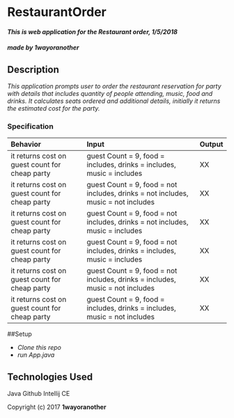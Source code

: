 # RestaurantOrder

#### _This is web application for the Restaurant order, 1/5/2018_

#### _made by **1wayoranother**_

##  Description

_This application prompts user to order the restaurant reservation for party with details that includes quantity of people attending, music, food and drinks.
It calculates seats ordered and additional details, initially it returns the estimated cost for the party._

### Specification
| Behavior | Input | Output |
| :-------------     | :------------- | :------------- |
| it returns cost on guest count for cheap party | guest Count = 9, food = includes, drinks = includes, music = includes | XX |
| it returns cost on guest count for cheap party | guest Count = 9, food = not includes, drinks = not includes, music = not includes | XX |
| it returns cost on guest count for cheap party | guest Count = 9, food = not includes, drinks = not includes, music = includes | XX |
| it returns cost on guest count for cheap party | guest Count = 9, food = not includes, drinks = includes, music = includes | XX |
| it returns cost on guest count for cheap party | guest Count = 9, food = not includes, drinks = includes, music = not includes | XX |
| it returns cost on guest count for cheap party | guest Count = 9, food = includes, drinks = includes, music = not includes | XX |



##Setup

* _Clone this repo_
* _run App.java_

## Technologies Used
Java
Github
Intellij CE

Copyright (c) 2017 **1wayoranother**
